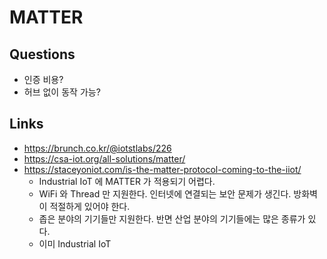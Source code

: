 # MATTER

## Questions
* 인증 비용?
* 허브 없이 동작 가능?

## Links
* https://brunch.co.kr/@iotstlabs/226
* https://csa-iot.org/all-solutions/matter/
* https://staceyoniot.com/is-the-matter-protocol-coming-to-the-iiot/
  * Industrial IoT 에 MATTER 가 적용되기 어렵다.
  * WiFi 와 Thread 만 지원한다. 인터넷에 연결되는 보안 문제가 생긴다. 방화벽이 적절하게 있어야 한다.
  * 좁은 분야의 기기들만 지원한다. 반면 산업 분야의 기기들에는 많은 종류가 있다.
  * 이미 Industrial IoT 
